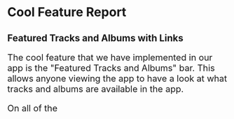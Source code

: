 <style>
    text {font-size:20px}
</style>

# Cool Feature Report


## Featured Tracks and Albums with Links

<text>

The cool feature that we have implemented in our app is the "Featured Tracks and Albums" bar. This allows anyone viewing the app to have a look at what tracks and albums are available in the app. 

On all of the 

</text>

